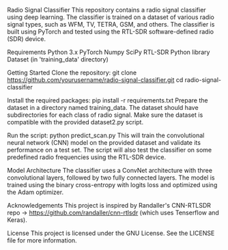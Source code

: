 Radio Signal Classifier
This repository contains a radio signal classifier using deep learning. The classifier is trained on a dataset of various radio signal types, such as WFM, TV, TETRA, GSM, and others. The classifier is built using PyTorch and tested using the RTL-SDR software-defined radio (SDR) device.

Requirements
Python 3.x
PyTorch
Numpy
SciPy
RTL-SDR Python library
Dataset (in 'training_data' directory)

Getting Started
Clone the repository:
    git clone https://github.com/yourusername/radio-signal-classifier.git
    cd radio-signal-classifier

Install the required packages:
    pip install -r requirements.txt
Prepare the dataset in a directory named training_data. The dataset should have subdirectories for each class of radio signal. Make sure the dataset is compatible with the provided dataset2.py script.

Run the script:
    python predict_scan.py
This will train the convolutional neural network (CNN) model on the provided dataset and validate its performance on a test set. The script will also test the classifier on some predefined radio frequencies using the RTL-SDR device.

Model Architecture
The classifier uses a ConvNet architecture with three convolutional layers, followed by two fully connected layers. The model is trained using the binary cross-entropy with logits loss and optimized using the Adam optimizer.

Acknowledgements
This project is inspired by Randaller's CNN-RTLSDR repo -> https://github.com/randaller/cnn-rtlsdr (which uses Tenserflow and Keras). 

License
This project is licensed under the GNU License. See the LICENSE file for more information.

